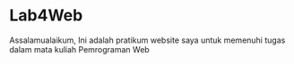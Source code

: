 # Lab4Web
Assalamualaikum, Ini adalah pratikum website saya untuk memenuhi tugas dalam mata kuliah Pemrograman Web
